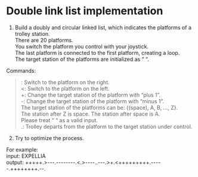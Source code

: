 # Double link list implementation

1) Build a doubly and circular linked list, which indicates the platforms of a trolley station.  
There are 20 platforms.  
You switch the platform you control with your joystick.  
The last platform is connected to the first platform, creating a loop.  
The target station of the platforms are initialized as “ “.  

Commands:  
>: Switch to the platform on the right.  
<: Switch to the platform on the left.  
+: Change the target station of the platform with “plus 1”.  
-: Change the target station of the platform with “minus 1”.  
The target station of the platforms can be: {(space), A, B, …, Z}.  
The station after Z is space. The station after space is A.  
Please treat “ “ as a valid input.  
.: Trolley departs from the platform to the target station under control.

2) Try to optimize the process. 

For example:  
input: EXPELLIA  
output: +++++.>---.--------.<.>----..---.>+.<+++++++++.-----.++++++++.--.  
 

